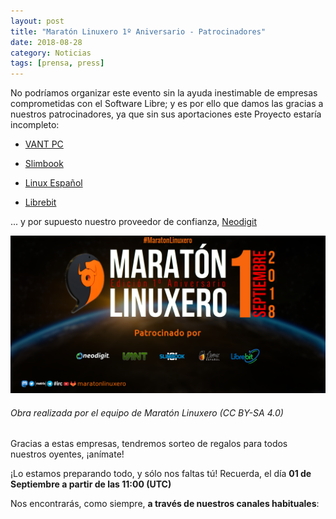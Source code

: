 ```yaml
---
layout: post
title: "Maratón Linuxero 1º Aniversario - Patrocinadores"
date: 2018-08-28
category: Noticias
tags: [prensa, press]
---
```


No podríamos organizar este evento sin la ayuda inestimable de empresas comprometidas con el Software Libre; y es por ello que damos las gracias a nuestros patrocinadores, ya que sin sus aportaciones este Proyecto estaría incompleto:

- [VANT PC](http://www.vantpc.es/)

- [Slimbook](https://slimbook.es/)

- [Linux Español](https://linuxespanol.net/)

- [Librebit](https://www.librebit.com/) 


... y por supuesto nuestro proveedor de confianza, [Neodigit](https://www.neodigit.net/)

![#Prensa](/media/06_MARATON1Aniversario/Patrocinadores.png)
###### Obra realizada por el equipo de Maratón Linuxero (CC BY-SA 4.0)

Gracias a estas empresas, tendremos sorteo de regalos para todos nuestros oyentes, ¡anímate!

¡Lo estamos preparando todo, y sólo nos faltas tú! Recuerda, el día **01 de Septiembre a partir de las 11:00 (UTC)**


Nos encontrarás, como siempre, **a través de nuestros canales habituales**:
